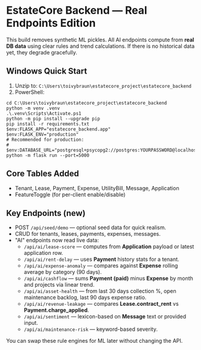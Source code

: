 # EstateCore Backend — Real Endpoints Edition

This build removes synthetic ML pickles. All AI endpoints compute from **real DB data** using clear rules
and trend calculations. If there is no historical data yet, they degrade gracefully.

## Windows Quick Start
1) Unzip to:
   `C:\Users\toivybraun\estatecore_project\estatecore_backend`
2) PowerShell:
```
cd C:\Users\toivybraun\estatecore_project\estatecore_backend
python -m venv .venv
.\.venv\Scripts\Activate.ps1
python -m pip install --upgrade pip
pip install -r requirements.txt
$env:FLASK_APP="estatecore_backend.app"
$env:FLASK_ENV="production"
# Recommended for production:
# $env:DATABASE_URL="postgresql+psycopg2://postgres:YOURPASSWORD@localhost:5432/estatecore"
python -m flask run --port=5000
```

## Core Tables Added
- Tenant, Lease, Payment, Expense, UtilityBill, Message, Application
- FeatureToggle (for per-client enable/disable)

## Key Endpoints (new)
- POST `/api/seed/demo` — optional seed data for quick realism.
- CRUD for tenants, leases, payments, expenses, messages.
- "AI" endpoints now read live data:
  - `/api/ai/lease-score` — computes from **Application** payload or latest application row.
  - `/api/ai/rent-delay` — uses **Payment** history stats for a tenant.
  - `/api/ai/expense-anomaly` — compares against **Expense** rolling average by category (90 days).
  - `/api/ai/cashflow` — sums **Payment (paid)** minus **Expense** by month and projects via linear trend.
  - `/api/ai/asset-health` — from last 30 days collection %, open maintenance backlog, last 90 days expense ratio.
  - `/api/ai/revenue-leakage` — compares **Lease.contract_rent** vs **Payment.charge_applied**.
  - `/api/ai/sentiment` — lexicon-based on **Message** text or provided input.
  - `/api/ai/maintenance-risk` — keyword-based severity.

You can swap these rule engines for ML later without changing the API.

